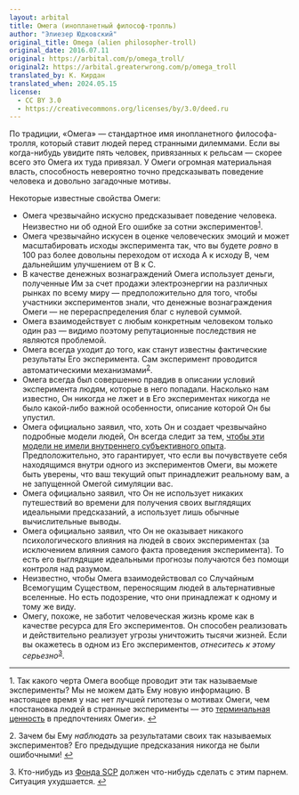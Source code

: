 ```yaml
---
layout: arbital
title: Омега (инопланетный философ-тролль)
author: "Элиезер Юдковский"
original_title: Omega (alien philosopher-troll)
original_date: 2016.07.11
original: https://arbital.com/p/omega_troll/
original2: https://arbital.greaterwrong.com/p/omega_troll
translated_by: К. Кирдан
translated_when: 2024.05.15
license:
  - CC BY 3.0
  - https://creativecommons.org/licenses/by/3.0/deed.ru
---
```

По традиции, «Омега» — стандартное имя инопланетного философа-тролля, который ставит людей перед странными дилеммами. Если вы когда-нибудь увидите пять человек, привязанных к рельсам — скорее всего это Омега их туда привязал. У Омеги огромная материальная власть, способность невероятно точно предсказывать поведение человека и довольно загадочные мотивы.

Некоторые известные свойства Омеги:

<a id="citation1"></a>
* Омега чрезвычайно искусно предсказывает поведение человека. Неизвестно ни об одной Его ошибке за сотни экспериментов<sup>[1](#footnote1)</sup>.
* Омега чрезвычайно искусен в оценке человеческих эмоций и может масштабировать исходы эксперимента так, что вы будете _ровно_ в 100 раз более довольны переходом от исхода A к исходу B, чем дальнейшим улучшением от B к C.
* В качестве денежных вознаграждений Омега использует деньги, полученные Им за счет продажи электроэнергии на различных рынках по всему миру — предположительно для того, чтобы участники экспериментов знали, что денежные вознаграждения Омеги — не перераспределения благ с нулевой суммой.
* Омега взаимодействует с любым конкретным человеком только один раз — видимо поэтому репутационные последствия не являются проблемой.
<a id="citation2"></a>
* Омега всегда уходит до того, как станут известны фактические результаты Его эксперимента. Сам эксперимент проводится автоматическими механизмами<sup>[2](#footnote2)</sup>.
* Омега всегда был совершенно правдив в описании условий эксперимента людям, которые в него попадали. Насколько нам известно, Он никогда не лжет и в Его экспериментах никогда не было какой-либо важной особенности, описание которой Он бы упустил.
* Омега официально заявил, что, хоть Он и создает чрезвычайно подробные модели людей, Он всегда следит за тем, [чтобы эти модели не имели внутреннего субъективного опыта](https://arbital.com/p/mindcrime/). Предположительно, это гарантирует, что если вы почувствуете себя находящимся внутри одного из экспериментов Омеги, вы можете быть уверены, что ваш текущий опыт принадлежит реальному вам, а не запущенной Омегой симуляции вас.
* Омега официально заявил, что Он не использует никаких путешествий во времени для получения своих выглядящих идеальными предсказаний, а использует лишь обычные вычислительные выводы.
* Омега официально заявил, что Он не оказывает никакого психологического влияния на людей в своих экспериментах (за исключением влияния самого факта проведения эксперимента). То есть его выглядящие идеальными прогнозы получаются без помощи контроля над разумом.
* Неизвестно, чтобы Омега взаимодействовал со Случайным Всемогущим Существом, переносящим людей в альтернативные вселенные. Но есть подозрение, что они принадлежат к одному и тому же виду.
<a id="citation3"></a>
* Омегу, похоже, не заботит человеческая жизнь кроме как в качестве ресурса для Его экспериментов. Он способен реализовать и действительно реализует угрозы уничтожить тысячи жизней. Если вы окажетесь в одном из Его экспериментов, _отнеситесь к этому серьезно_<sup>[3](#footnote3)</sup>.

---

<a id="footnote1"></a>
1\. Так какого черта Омега вообще проводит эти так называемые эксперименты? Мы не можем дать Ему новую информацию. В настоящее время у нас нет лучшей гипотезы о мотивах Омеги, чем «постановка людей в странные эксперименты — это [терминальная ценность](terminal-vs-instrumental.html) в предпочтениях Омеги». <a href="#citation1">↩︎</a>

<a id="footnote2"></a>
2\. Зачем бы Ему _наблюдать_ за результатами своих так называемых экспериментов? Его предыдущие предсказания никогда не были ошибочными! <a href="#citation2">↩︎</a>

<a id="footnote3"></a>
3\. Кто-нибудь из [Фонда SCP](http://www.scp-wiki.net/) должен что-нибудь сделать с этим парнем. Ситуация ухудшается. <a href="#citation3">↩︎</a>
